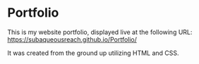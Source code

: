 # Portfolio
This is my website portfolio, displayed live at the following URL: https://subaqueousreach.github.io/Portfolio/

It was created from the ground up utilizing HTML and CSS.
